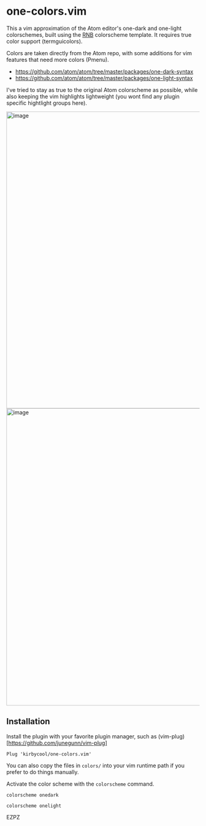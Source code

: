 # one-colors.vim

This a vim approximation of the Atom editor's one-dark and one-light colorschemes, built using the [RNB](https://github.com/romainl/vim-rnb) colorscheme template. It requires true color support (termguicolors).

Colors are taken directly from the Atom repo, with some additions for vim features that need more colors (Pmenu).

- https://github.com/atom/atom/tree/master/packages/one-dark-syntax
- https://github.com/atom/atom/tree/master/packages/one-light-syntax

I've tried to stay as true to the original Atom colorscheme as possible, while also keeping the vim highlights lightweight (you wont find any plugin specific hightlight groups here).

<img width="775" alt="image" src="https://user-images.githubusercontent.com/696150/94613981-4aca0d80-025a-11eb-9f2e-d4535b677587.png">
<img width="776" alt="image" src="https://user-images.githubusercontent.com/696150/94614076-7220da80-025a-11eb-888b-ace1d8c459f7.png">

## Installation

Install the plugin with your favorite plugin manager, such as (vim-plug)[https://github.com/junegunn/vim-plug]

```
Plug 'kirbycool/one-colors.vim'
```

You can also copy the files in `colors/` into your vim runtime path if you prefer to do things manually.

Activate the color scheme with the `colorscheme` command.

```
colorscheme onedark
```

```
colorscheme onelight
```

EZPZ
